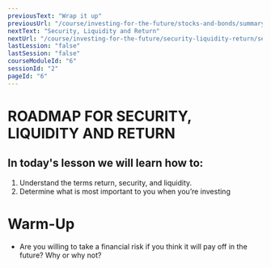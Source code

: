 ```yaml
---
previousText: "Wrap it up"
previousUrl: "/course/investing-for-the-future/stocks-and-bonds/summary"
nextText: "Security, Liquidity and Return"
nextUrl: "/course/investing-for-the-future/security-liquidity-return/security-liquidity-return"
lastLession: "false"
lastSession: "false"
courseModuleId: "6"
sessionId: "2"
pageId: "6"
---
```



# ROADMAP FOR SECURITY, LIQUIDITY AND RETURN
## In today's lesson we will learn how to:
1. Understand the terms return, security, and liquidity.
2. Determine what is most important to you when you’re investing


# Warm-Up
- Are you willing to take a financial risk if you think it will pay off in the future? Why or why not?